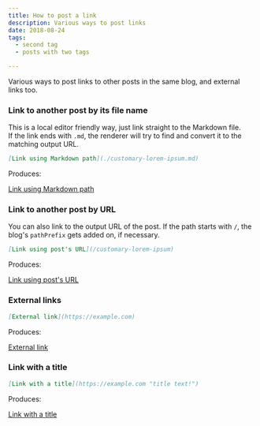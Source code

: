 ```yaml
---
title: How to post a link
description: Various ways to post links
date: 2018-08-24
tags:
  - second tag
  - posts with two tags

---
```


Various ways to post links to other posts in the same blog, and external links too. 

### Link to another post by its file name

This is a local editor friendly way, just link straight to the Markdown file.  
If the link ends with `.md`, the renderer will try to find and convert it to the matching output URL. 

```markdown
[Link using Markdown path](./customary-lorem-ipsum.md)
```

Produces:

[Link using Markdown path](./customary-lorem-ipsum.md)



### Link to another post by URL

You can also link to the output URL of the post. 
If the path starts with `/`, the blog's `pathPrefix` gets added on, if necessary. 

```markdown
[Link using post's URL](/customary-lorem-ipsum)
```

Produces:

[Link using post's URL](/customary-lorem-ipsum)




### External links


```markdown
[External link](https://example.com)
```

Produces:

[External link](https://example.com)

### Link with a title

```markdown
[Link with a title](https://example.com "title text!")
```
Produces:

[Link with a title](https://example.com "title text!")
